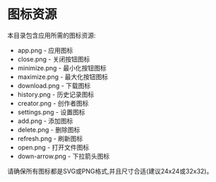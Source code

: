 # 图标资源

本目录包含应用所需的图标资源:

- app.png - 应用图标
- close.png - 关闭按钮图标
- minimize.png - 最小化按钮图标
- maximize.png - 最大化按钮图标
- download.png - 下载图标
- history.png - 历史记录图标
- creator.png - 创作者图标
- settings.png - 设置图标
- add.png - 添加图标
- delete.png - 删除图标
- refresh.png - 刷新图标
- open.png - 打开文件图标
- down-arrow.png - 下拉箭头图标

请确保所有图标都是SVG或PNG格式,并且尺寸合适(建议24x24或32x32)。 